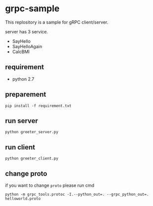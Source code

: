 # grpc-sample

This replository is a sample for gRPC client/server.

server has 3 service.

* SayHello
* SayHelloAgain
* CalcBMI

## requirement

* python 2.7
  
## preparement

```
pip install -f requirement.txt
```

## run server 

```
python greeter_server.py
```

## run client 

```
python greeter_client.py
```

## change proto

if you want to change `proto` please run cmd

`python -m grpc_tools.protoc -I.--python_out=. --grpc_python_out=. helloworld.proto`
